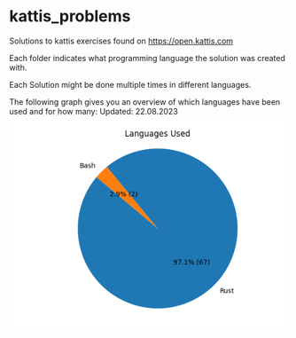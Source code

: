 # kattis_problems


Solutions to kattis exercises found on https://open.kattis.com


Each folder indicates what programming language the solution was created with.


Each Solution might be done multiple times in different languages.


The following graph gives you an overview of which languages have been used and for how many:
Updated: 22.08.2023
![Languages Used](languages_used.png)
